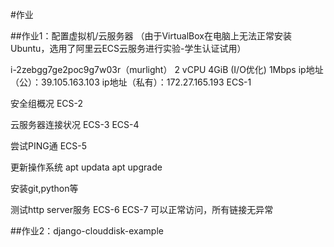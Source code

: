 #作业

##作业1：配置虚拟机/云服务器
（由于VirtualBox在电脑上无法正常安装Ubuntu，选用了阿里云ECS云服务进行实验-学生认证试用）

i-2zebgg7ge2poc9g7w03r（murlight）
2 vCPU 4GiB (I/O优化) 1Mbps 
ip地址（公）：39.105.163.103
ip地址（私有）：172.27.165.193
ECS-1

安全组概况
ECS-2

云服务器连接状况
ECS-3
ECS-4

尝试PING通
ECS-5

更新操作系统
apt updata
apt upgrade

安装git,python等

测试http server服务
ECS-6
ECS-7
可以正常访问，所有链接无异常




##作业2：django-clouddisk-example

